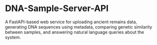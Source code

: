 # DNA-Sample-Server-API
A FastAPI-based web service for uploading ancient remains data, generating DNA sequences using metadata, comparing genetic similarity between samples, and answering natural language queries about the system.
